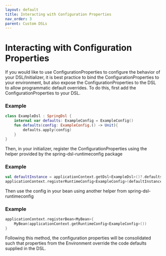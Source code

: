 ```yaml
---
layout: default
title: Interacting with Configuration Properties
nav_order: 3
parent: Custom DSLs
---
```

# Interacting with Configuration Properties

If you would like to use ConfigurationProperties to configure the behavior of your DSL/Initializer, it is best practice to bind the ConfigurationProperties to your environment, but also expose the ConfigurationProperties to the DSL to allow programmatic default overrides. To do this, first add the ConfigurationProperties to your DSL.

### Example
```kotlin
class ExampleDsl : SpringDsl {
    internal var defaults: ExampleConfig = ExampleConfig()
    fun defaults(config: ExampleConfig.() -> Unit){
        defaults.apply(config)
    }
}
```

Then, in your initializer, register the ConfigurationProperties using the helper provided by the spring-dsl-runtimeconfig package
### Example
```kotlin
val defaultInstance = applicationContext.getDsl<ExampleDsl>()?.defaults
applicationContext.registerRuntimeConfig<ExampleConfig>(defaultInstance = defaultInstance)
```
Then use the config in your bean using another helper from spring-dsl-runtimeconfig

### Example
```kotlin
applicationContext.registerBean<MyBean>{ 
    MyBean(applicationContext.getRuntimeConfig<ExampleConfig>()) 
}
```

Following this method, the configuration properties will be consolidated such that properties from the Environment override the code defaults supplied in the DSL.